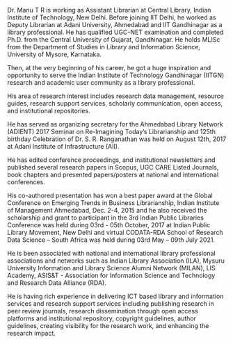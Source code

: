 Dr. Manu T R is working as Assistant Librarian at Central Library, Indian Institute of Technology, New Delhi. Before joining IIT Delhi, he worked as Deputy Librarian at Adani University, Ahmedabad and IIT Gandhinagar as a library professional. He has qualified UGC-NET examination and completed Ph.D. from the Central University of Gujarat, Gandhinagar. He holds MLISc from the Department of Studies in Library and Information Science, University of Mysore, Karnataka. 

Then, at the very beginning of his career, he got a huge inspiration and opportunity to serve the Indian Institute of Technology Gandhinagar (IITGN) research and academic user community as a library professional. 

His area of research interest includes research data management, resource guides, research support services, scholarly communication, open access, and institutional repositories.

He has served as organizing secretary for the Ahmedabad Library Network (ADIENT) 2017 Seminar on Re-Imagining Today’s Librarianship and 125th birthday Celebration of Dr. S. R. Ranganathan was held on August 12th, 2017 at Adani Institute of Infrastructure (AII). 

He has edited conference proceedings, and institutional newsletters and published several research papers in Scopus, UGC CARE Listed Journals, book chapters and presented papers/posters at national and international conferences. 

His co-authored presentation has won a best paper award at the Global Conference on Emerging Trends in Business Librarianship, Indian Institute of Management Ahmedabad, Dec. 2-4, 2015 and he also received the scholarship and grant to participant in the 3rd Indian Public Libraries Conference was held during 03rd - 05th October, 2017 at Indian Public Library Movement, New Delhi and virtual CODATA-RDA School of Research Data Science – South Africa was held during 03rd May – 09th July 2021. 

He is been associated with national and international library professional associations and networks such as Indian Library Association (ILA), Mysuru University Information and Library Science Alumni Network (MILAN), LIS Academy, ASIS&T - Association for Information Science and Technology and Research Data Alliance (RDA). 

He is having rich experience in delivering ICT based library and information services and research support services including publishing research in peer review journals, research dissemination through open access platforms and institutional repository, copyright guidelines, author guidelines, creating visibility for the research work, and enhancing the research impact.

<!---
manutr91/manutr91 is a ✨ special ✨ repository because its `README.md` (this file) appears on your GitHub profile.
You can click the Preview link to take a look at your changes.
--->
